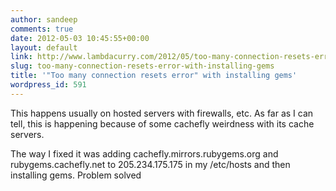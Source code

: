 ```yaml
---
author: sandeep
comments: true
date: 2012-05-03 10:45:55+00:00
layout: default
link: http://www.lambdacurry.com/2012/05/too-many-connection-resets-error-with-installing-gems/
slug: too-many-connection-resets-error-with-installing-gems
title: '"Too many connection resets error" with installing gems'
wordpress_id: 591
---
```


This happens usually on hosted servers with firewalls, etc. As far as I can tell, this is happening because of some cachefly weirdness with its cache servers.

The way I fixed it was adding  cachefly.mirrors.rubygems.org and rubygems.cachefly.net to 205.234.175.175 in my /etc/hosts and then installing gems.
Problem solved
